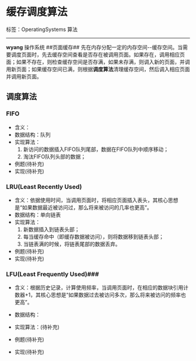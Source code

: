 ﻿# 缓存调度算法

标签：OperatingSystems 算法

---
**wyang**
操作系统
##页面缓存##
先在内存分配一定的内存空间--缓存空间。当需要调度页面时，先去缓存空间查看是否存在被调用页面。如果存在，调用相应页面；如果不存在，则检查缓存空间是否存满，如果未存满，则调入新的页面，并调用新页面；如果缓存空间已满，则根据**调度算法**清理缓存空间，然后调入相应页面并调用新页面。
## 调度算法 ##
### FIFO ###

 - 含义：
 - 数据结构：队列
 - 实现算法：
    1. 新访问的数据插入FIFO队列尾部，数据在FIFO队列中顺序移动；
    2. 淘汰FIFO队列头部的数据；
 - 例题(待补充)
 - 实现(待补充)
### LRU(Least Recently Used) ###
 - 含义：依据使用时间，当调用页面时，将相应页面插入表头，其核心思想是“如果数据最近被访问过，那么将来被访问的几率也更高”。
 - 数据结构：单向链表
 - 实现算法：
    1. 新数据插入到链表头部；
    2. 每当缓存命中（即缓存数据被访问），则将数据移到链表头部；
    3. 当链表满的时候，将链表尾部的数据丢弃。
 - 例题(待补充)
 - 实现(待补充)
### LFU(Least Frequently Used)###
 - 含义：根据历史记录，计算使用频率，当调用页面时，在相应的数据块引用计数器+1，其核心思想是“如果数据过去被访问多次，那么将来被访问的频率也更高”。
 - 数据结构：
 - 实现算法：(待补充)

 - 例题(待补充)
 - 实现(待补充)
